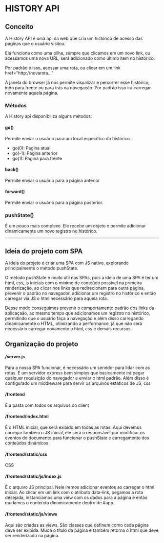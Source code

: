 # HISTORY API

## Conceito

A History API é uma api da web que cria um histórico de acesso das páginas que o usuário visitou.

Ela funciona como uma pilha, sempre que clicamos em um novo link, ou acessamos uma nova URL, será adicionado como último item no histórico.

Por padrão é isso, acessar uma rota, ou clicar em um link href="http://novarota..."

A janela do browser já nos permite visualizar e percorrer esse histórico, indo para frente ou para trás na navegação. Por padrão isso irá carregar novamente aquela página.

### Métodos

A History api disponibiliza alguns métodos:

#### go()
Permite enviar o usuário para um local específico do histórico.

- go(0): Página atual
- go(-1): Página anterior
- go(1): Página para frente

#### back()
Permite enviar o usuário para a página anterior

#### forward()
Permite enviar o usuário para a página posterior.

### pushState()
É um pouco mais complexo. Ele recebe um objeto e permite adicionar dinamicamente um novo registro no histórico.

---

## Ideia do projeto com SPA
A ideia do projeto é criar uma SPA com JS nativo, explorando principalmente o método pushState.

O método pushState é muito útil nas SPAs, pois a ideia de uma SPA é ter um html, css, js iniciais com o mínimo de conteúdo possível na primeira renderização, ao clicar nos links que redirecionem para outra página, prevenir o padrão no navegador, adicionar um registro no histórico e então carregar via JS o html necessário para aquela rota.

Desse modo conseguimos prevenir o comportamento padrão dos links da aplicaçaão, ao mesmo tempo que adicionamos um registro no histórico, permitindo que o usuário faça a navegação e além disso carregando dinamicamente o HTML, otimizando a performance, já que não será necessário carregar novamente o html, css e demais recursos.

## Organização do projeto

#### /server.js
Para a nossa SPA funcionar, é necessário um servidor para lidar com as rotas.
É um servidor express bem simples que basicamente irá pegar qualquer requisição do navegador e enviar o html padrão.
Além disso é configurado um middleware para servir os arquivos estáticos de JS, css 

#### /frontend
É a pasta com todos os arquivos do client

#### /frontend/index.html
É o HTML inicial, que será exibido em todas as rotas.
Aqui devemos carregar também o JS inicial, ele será o responsável por modificar os eventos do documento para funcionar o pushState e carregamento dos conteúdos dinâmicos

#### /frontend/static/css
CSS

#### /frontend/static/js/index.js
É o arquivo JS principal. Nele iremos adicionar eventos ao carregar o html inicial.
Ao clicar em um link com o atributo data-link, pegamos a rota desejada, instanciamos uma view com os dados para a página e então mudamos o conteúdo dinamicamente dentro de #app.

#### /frontend/static/js/views
Aqui são criadas as views.
São classes que definem como cada página deve ser exibida.
Muda o título da página e também retorna o html que deve ser renderizado na página.